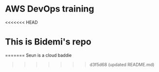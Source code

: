 # AWS DevOps training
<<<<<<< HEAD
# This is Bidemi's repo
=======
Seun is a cloud baddie
>>>>>>> d3f5d68 (updated README.md)
